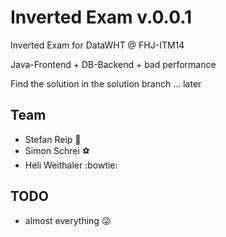 # Inverted Exam v.0.0.1

Inverted Exam for DataWHT @ FHJ-ITM14

Java-Frontend + DB-Backend + bad performance

Find the solution in the solution branch ... later

## Team
- Stefan Reip :checkered_flag:
- Simon Schrei :soccer:
- Heli Weithaler :bowtie:

## TODO
- almost everything :stuck_out_tongue_winking_eye:

